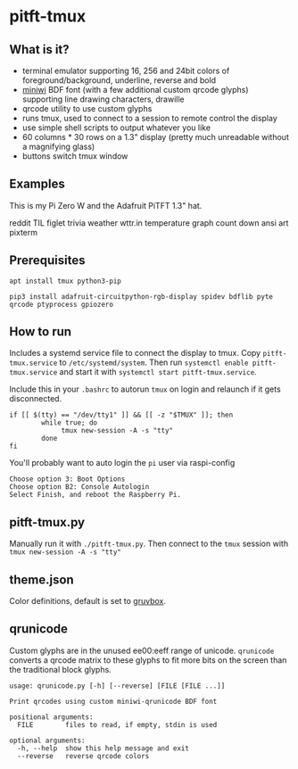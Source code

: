 # pitft-tmux

## What is it?

* terminal emulator supporting 16, 256 and 24bit colors of foreground/background, underline, reverse and bold
* [miniwi](https://git.z0.is/miniwi/log.html) BDF font (with a few additional custom qrcode glyphs) supporting line drawing characters, drawille
* qrcode utility to use custom glyphs
* runs tmux, used to connect to a session to remote control the display
* use simple shell scripts to output whatever you like
* 60 columns * 30 rows on a 1.3" display (pretty much unreadable without a magnifying glass)
* buttons switch tmux window

## Examples

This is my Pi Zero W and the Adafruit PiTFT 1.3" hat.

reddit TIL
figlet
trivia
weather wttr.in
temperature graph
count down
ansi art
pixterm

## Prerequisites

`apt install tmux python3-pip`

`pip3 install adafruit-circuitpython-rgb-display spidev bdflib pyte qrcode ptyprocess gpiozero`

## How to run

Includes a systemd service file to connect the display to tmux. Copy `pitft-tmux.service` to `/etc/systemd/system`. Then run `systemctl enable pitft-tmux.service` and start it with `systemctl start pitft-tmux.service`.

Include this in your `.bashrc` to autorun `tmux` on login and relaunch if it gets disconnected.

```
if [[ $(tty) == "/dev/tty1" ]] && [[ -z "$TMUX" ]]; then 
        while true; do      
             tmux new-session -A -s "tty"
        done         
fi        
```

You'll probably want to auto login the `pi` user via raspi-config

```
Choose option 3: Boot Options
Choose option B2: Console Autologin
Select Finish, and reboot the Raspberry Pi.
```

## pitft-tmux.py

Manually run it with `./pitft-tmux.py`. Then connect to the `tmux` session with `tmux new-session -A -s "tty"`

## theme.json

Color definitions, default is set to [gruvbox](https://github.com/morhetz/gruvbox).

## qrunicode

Custom glyphs are in the unused ee00:eeff range of unicode. `qrunicode` converts a qrcode matrix to these glyphs to fit more bits on the screen than the traditional block glyphs.


```
usage: qrunicode.py [-h] [--reverse] [FILE [FILE ...]]

Print qrcodes using custom miniwi-qrunicode BDF font

positional arguments:
  FILE        files to read, if empty, stdin is used

optional arguments:
  -h, --help  show this help message and exit
  --reverse   reverse qrcode colors
```
